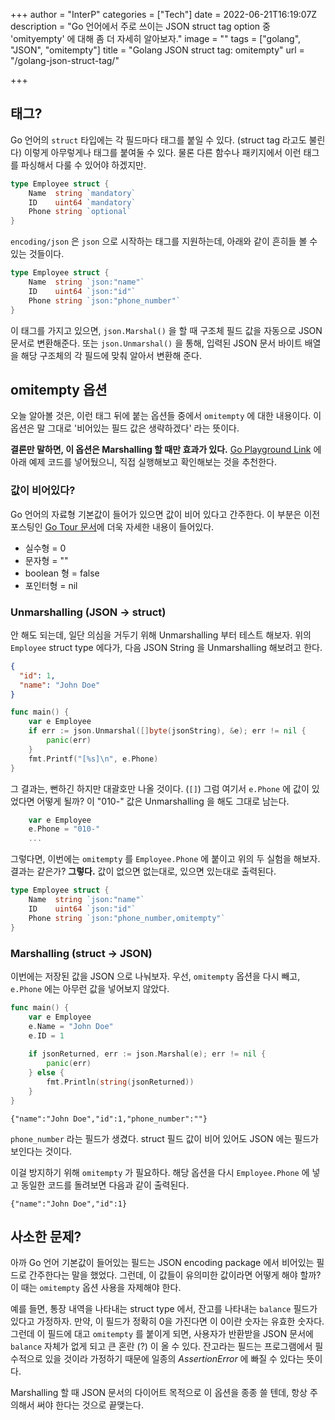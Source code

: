+++
author = "InterP"
categories = ["Tech"]
date = 2022-06-21T16:19:07Z
description = "Go 언어에서 주로 쓰이는 JSON struct tag option 중 'omityempty' 에 대해 좀 더 자세히 알아보자."
image = ""
tags = ["golang", "JSON", "omitempty"]
title = "Golang JSON struct tag: omitempty"
url = "/golang-json-struct-tag/"

+++
## 태그?

Go 언어의 `struct` 타입에는 각 필드마다 태그를 붙일 수 있다. (struct tag 라고도 불린다) 이렇게 아무렇게나 태그를 붙여둘 수 있다. 물론 다른 함수나 패키지에서 이런 태그를 파싱해서 다룰 수 있어야 하겠지만.

```go
type Employee struct {
    Name  string `mandatory`
    ID    uint64 `mandatory`
    Phone string `optional`
}
```

`encoding/json` 은 `json` 으로 시작하는 태그를 지원하는데, 아래와 같이 흔히들 볼 수 있는 것들이다.

```go
type Employee struct {
    Name  string `json:"name"`
    ID    uint64 `json:"id"`
    Phone string `json:"phone_number"`
}
```

이 태그를 가지고 있으면, `json.Marshal()` 을 할 때 구조체 필드 값을 자동으로 JSON 문서로 변환해준다. 또는 `json.Unmarshal()` 을 통해, 입력된 JSON 문서 바이트 배열을 해당 구조체의 각 필드에 맞춰 알아서 변환해 준다.

## omitempty 옵션

오늘 알아볼 것은, 이런 태그 뒤에 붙는 옵션들 중에서 `omitempty` 에 대한 내용이다. 이 옵션은 말 그대로 '비어있는 필드 값은 생략하겠다' 라는 뜻이다.

**결론만 말하면, 이 옵션은 Marshalling 할 때만 효과가 있다.** [Go Playground Link](https://go.dev/play/p/EhzLmox7CYN) 에 아래 예제 코드를 넣어뒀으니, 직접 실행해보고 확인해보는 것을 추천한다.

### 값이 비어있다?

Go 언어의 자료형 기본값이 들어가 있으면 값이 비어 있다고 간주한다. 이 부분은 이전 포스팅인 [Go Tour 문서](/tour-of-go-package-function-variable/)에 더욱 자세한 내용이 들어있다.

* 실수형 = 0
* 문자형 = ""
* boolean 형 = false
* 포인터형 = nil

### Unmarshalling (JSON -> struct)

안 해도 되는데, 일단 의심을 거두기 위해 Unmarshalling 부터 테스트 해보자.  위의 `Employee` struct type 에다가, 다음 JSON String 을 Unmarshalling 해보려고 한다.

```json
{
  "id": 1,
  "name": "John Doe"
}
```

```go
func main() {
    var e Employee
    if err := json.Unmarshal([]byte(jsonString), &e); err != nil {
        panic(err)
    }
    fmt.Printf("[%s]\n", e.Phone)
}
```

그 결과는, 뻔하긴 하지만 대괄호만 나올 것이다. (`[]`) 그럼 여기서 `e.Phone` 에 값이 있었다면 어떻게 될까? 이 "010-" 값은 Unmarshalling 을 해도 그대로 남는다.

```go
	var e Employee
	e.Phone = "010-"
    ...
```

그렇다면, 이번에는 `omitempty` 를 `Employee.Phone` 에 붙이고 위의 두 실험을 해보자. 결과는 같은가? **그렇다.** 값이 없으면 없는대로, 있으면 있는대로 출력된다.

```go
type Employee struct {
    Name  string `json:"name"`
    ID    uint64 `json:"id"`
    Phone string `json:"phone_number,omitempty"`
}
```

### Marshalling (struct -> JSON)

이번에는 저장된 값을 JSON 으로 나눠보자. 우선, `omitempty` 옵션을 다시 빼고, `e.Phone` 에는 아무런 값을 넣어보지 않았다.

```go
func main() {
    var e Employee
    e.Name = "John Doe"
    e.ID = 1
    
	if jsonReturned, err := json.Marshal(e); err != nil {
		panic(err)
	} else {
		fmt.Println(string(jsonReturned))
	}
}
```

    {"name":"John Doe","id":1,"phone_number":""}

`phone_number` 라는 필드가 생겼다. struct 필드 값이 비어 있어도 JSON 에는 필드가 보인다는 것이다.

이걸 방지하기 위해 `omitempty` 가 필요하다. 해당 옵션을 다시 `Employee.Phone` 에 넣고 동일한 코드를 돌려보면 다음과 같이 출력된다.

    {"name":"John Doe","id":1}

## 사소한 문제?

아까 Go 언어 기본값이 들어있는 필드는 JSON encoding package 에서 비어있는 필드로 간주한다는 말을 했었다. 그런데, 이 값들이 유의미한 값이라면 어떻게 해야 할까? 이 때는 `omitempty` 옵션 사용을 자제해야 한다.

예를 들면, 통장 내역을 나타내는 struct type 에서, 잔고를 나타내는 `balance` 필드가 있다고 가정하자. 만약, 이 필드가 정확히 0을 가진다면 이 0이란 숫자는 유효한 숫자다. 그런데 이 필드에 대고 `omitempty` 를 붙이게 되면, 사용자가 반환받을 JSON 문서에 `balance` 자체가 없게 되고 큰 혼란 (?) 이 올 수 있다. 잔고라는 필드는 프로그램에서 필수적으로 있을 것이라 가정하기 때문에 일종의 _AssertionError_ 에 빠질 수 있다는 뜻이다.

Marshalling 할 때 JSON 문서의 다이어트 목적으로 이 옵션을 종종 쓸 텐데, 항상 주의해서 써야 한다는 것으로 끝맺는다.